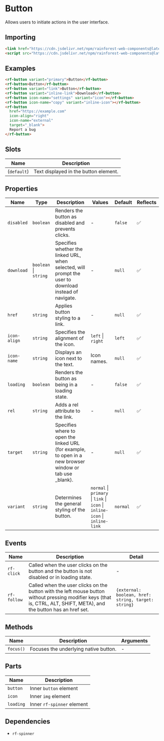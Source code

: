 # Button

Allows users to initiate actions in the user interface.

## Importing

``` html
<link href="https://cdn.jsdelivr.net/npm/rainforest-web-components@latest/rainforest.css" rel="stylesheet">
<script src="https://cdn.jsdelivr.net/npm/rainforest-web-components@latest/components/button.js" type="module"></script>
```

## Examples

``` html
<rf-button variant="primary">Button</rf-button>
<rf-button>Button</rf-button>
<rf-button variant="link">Button</rf-button>
<rf-button variant="inline-link">Download</rf-button>  
<rf-button icon-name="settings" variant="icon"></rf-button>
<rf-button icon-name="copy" variant="inline-icon"></rf-button>
<rf-button 
  href="https://example.com" 
  icon-align="right" 
  icon-name="external" 
  target="_blank">
  Report a bug
</rf-button>
```

## Slots

| Name | Description |
| --- | --- |
| (`default`) | Text displayed in the button element. |

## Properties

| Name | Type | Description | Values | Default | Reflects |
| --- | --- | --- | --- | --- | --- |
| `disabled` | `boolean` | Renders the button as disabled and prevents clicks. | - | `false` | ✅ |
| `download` | `boolean` \| `string` | Specifies whether the linked URL, when selected, will prompt the user to download instead of navigate. | - | `null` | ✅ |
| `href` | `string` | Applies button styling to a link. | - | `null` | ✅ | 
| `icon-align` | `string` | Specifies the alignment of the icon. | `left` \| `right` | `left` | ✅ | 
| `icon-name` | `string` | Displays an icon next to the text. | Icon names. | `null` | ✅ | 
| `loading` | `boolean` | Renders the button as being in a loading state. | - | `false` | ✅ |
| `rel` | `string` | Adds a rel attribute to the link. | - | `null` | ✅ |
| `target` | `string` | Specifies where to open the linked URL (for example, to open in a new browser window or tab use _blank). | - | `null` | ✅ |
| `variant` | `string` | Determines the general styling of the button. | `normal` \| `primary` \| `link` \| `icon` \| `inline-icon` \| `inline-link` | `normal` | ✅ |

## Events

| Name | Description | Detail |
| --- | --- | --- |
| `rf-click` | Called when the user clicks on the button and the button is not disabled or in loading state. | - |
| `rf-follow` | Called when the user clicks on the button with the left mouse button without pressing modifier keys (that is, CTRL, ALT, SHIFT, META), and the button has an href set. | `{external: boolean, href: string, target: string}` |

## Methods

| Name | Description | Arguments |
| --- | --- | --- |
| `focus()` | Focuses the underlying native button. | - |

## Parts

| Name | Description |
| --- | --- |
| `button` | Inner `button` element |
| `icon` | Inner `img` element |
| `loading` | Inner `rf-spinner` element |

## Dependencies

- `rf-spinner`
